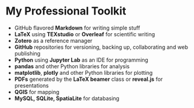 # My Professional Toolkit

* GitHub flavored **Markdown** for writing simple stuff
* **LaTeX** using **TEXstudio** or **Overleaf** for scientific writing
* **Zotero** as a reference manager
* **GitHub** repositories for versioning, backing up, collaborating and web publishing
* **Python** using **Jupyter Lab** as an IDE for programming	
* **pandas** and other Python libraries for analysis
* **matplotlib**, **plotly** and other Python libraries for plotting
* **PDFs** generated by the **LaTeX beamer** class or **reveal.js** for presentations
* **QGIS** for mapping 
* **MySQL, SQLite, SpatiaLite** for databasing
